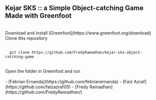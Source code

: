 ## Kejar SKS :: a Simple Object-catching Game Made with Greenfoot
<br/>
Download and install [Greenfoot](https://www.greenfoot.org/download)
<br/>
Clone this repository<br/><br/>

      git clone https://github.com/FredyRamadhan/kejar-sks-object-catching-game
<br/>
Open the folder in Greenfoot and run
<br/><br/>
- [Febrian Ernanda](https://github.com/febrianernanda)
- [Faiz Azraf](https://github.com/faizazraf05)
- [Fredy Ramadhan](https://github.com/FredyRamadhan/)

